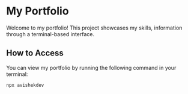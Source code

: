 # My Portfolio

Welcome to my portfolio! This project showcases my skills, information through a terminal-based interface.

## How to Access

You can view my portfolio by running the following command in your terminal:

```bash
npx avishekdev
